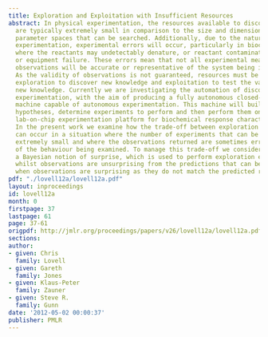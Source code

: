 ```yaml
---
title: Exploration and Exploitation with Insufficient Resources
abstract: In physical experimentation, the resources available to discover new knowledge
  are typically extremely small in comparison to the size and dimensionality of the
  parameter spaces that can be searched. Additionally, due to the nature of physical
  experimentation, experimental errors will occur, particularly in biochemical experimentation
  where the reactants may undetectably denature, or reactant contamination could occur
  or equipment failure. These errors mean that not all experimental measurements and
  observations will be accurate or representative of the system being investigated.
  As the validity of observations is not guaranteed, resources must be split between
  exploration to discover new knowledge and exploitation to test the validity of the
  new knowledge. Currently we are investigating the automation of discovery in physical
  experimentation, with the aim of producing a fully autonomous closed-loop robotic
  machine capable of autonomous experimentation. This machine will build and evaluate
  hypotheses, determine experiments to perform and then perform them on an automated
  lab-on-chip experimentation platform for biochemical response characterisation.
  In the present work we examine how the trade-off between exploration and exploitation
  can occur in a situation where the number of experiments that can be performed is
  extremely small and where the observations returned are sometimes erroneous or unrepresentative
  of the behaviour being examined. To manage this trade-off we consider the use of
  a Bayesian notion of surprise, which is used to perform exploration experiments
  whilst observations are unsurprising from the predictions that can be made and exploits
  when observations are surprising as they do not match the predicted response.
pdf: "./lovell12a/lovell12a.pdf"
layout: inproceedings
id: lovell12a
month: 0
firstpage: 37
lastpage: 61
page: 37-61
origpdf: http://jmlr.org/proceedings/papers/v26/lovell12a/lovell12a.pdf
sections: 
author:
- given: Chris
  family: Lovell
- given: Gareth
  family: Jones
- given: Klaus-Peter
  family: Zauner
- given: Steve R.
  family: Gunn
date: '2012-05-02 00:00:37'
publisher: PMLR
---
```

